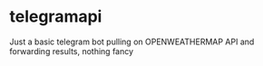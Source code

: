 # telegramapi

Just a basic telegram bot pulling on OPENWEATHERMAP API and forwarding results, nothing fancy


